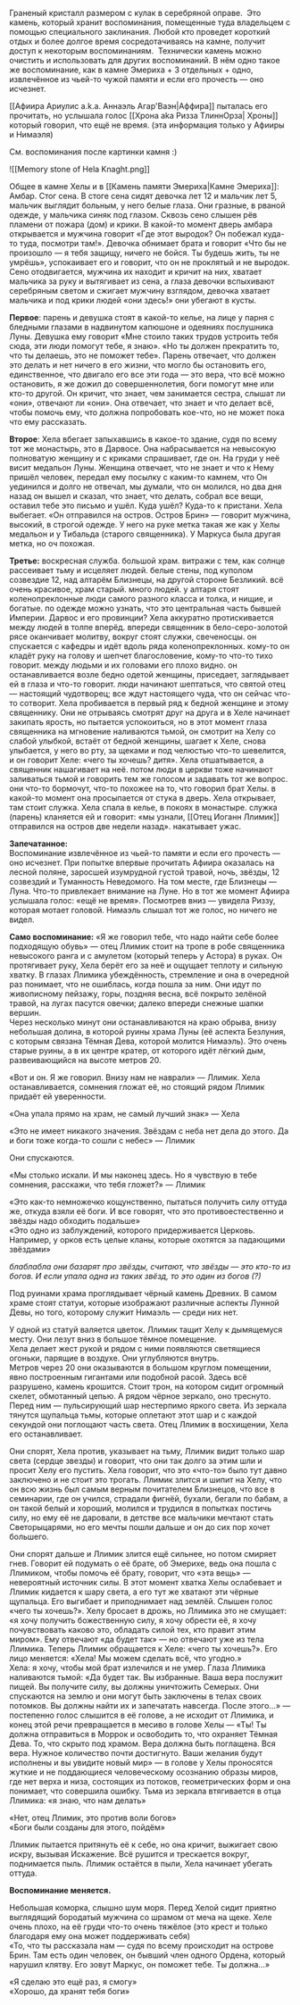 
Граненый кристалл размером с кулак в серебряной оправе. 
Это камень, который хранит воспоминания, помещенные туда владельцем с помощью специального заклинания. Любой кто проведет короткий отдых и более долгое время сосредотачиваясь на камне, получит доступ к некоторым воспоминаниям. 
Технически камень можно очистить и использовать для других воспоминаний.
В нём одно такое же воспоминание, как в камне Эмериха + 3 отдельных + одно, извлечённое из чьей-то чужой памяти и если его прочесть — оно исчезнет. 

[[Афиира Ариулис a.k.a. Аннаэль Агар'Ваэн|Аффира]] пыталась его прочитать, но услышала голос [[Хрона aka Ризза ТлиннОрза| Хроны]] который говорил, что ещё не время.  (эта информация только у Афииры и Нимаэля)

См. воспоминания после картинки камня :)

![[Memory stone of Hela Knaght.png]]

Общее в камне Хелы и в [[Камень памяти Эмериха|Камне Эмериха]]:  Амбар. Стог сена. В стоге сена сидят девочка лет 12 и мальчик лет 5, мальчик выглядит больным, у него белые глаза. Они гразные, в рваной одежде, у мальчика синяк под глазом. Сквозь сено слышен рёв пламени от пожара (дом) и крики. В какой-то момент дверь амбара открывается и мужчина говорит «Где этот выродок? Он побежал куда-то туда, посмотри там!». Девочка обнимает брата и говорит «Что бы не произошло — я тебя защищу, ничего не бойся. Ты будешь жить, ты не умрёшь», успокаивает его и говорит, что он не проклятый и не выродок. Сено отодвигается, мужчина их находит и кричит на них, хватает мальчика за руку и вытягивает из сена, а глаза девочки вспыхивают серебряным светом и сжигает мужчину взглядом, девочка хватает мальчика и под крики людей «они здесь!» они убегают в кусты.

**Первое**: парень и девушка стоят в какой-то келье, на лице у парня с бледными глазами в надвинутом капюшоне и одеяниях послушника Луны. Девушка ему говорит «Мне стоило таких трудов устроить тебя сюда, эти люди помогут тебе, я знаю». «Но ты должен прекратить то, что ты делаешь, это не поможет тебе». Парень отвечает, что должен это делать и нет ничего в его жизни, что могло бы остановить его, единственное, что двигало его все эти года — это вера, что всё можно остановить, я же дожил до совершеннолетия, боги помогут мне или кто-то другой. Он кричит, что знает, чем занимается сестра, слышат ли «они», отвечают ли «они». Она отвечает, что знает и что делает всё, чтобы помочь ему, что должна попробовать кое-что, но не может пока что ему рассказать.

**Второе**: Хела вбегает запыхавшись в какое-то здание, судя по всему тот же монастырь, это в Дарвосе. Она набрасывается на невысокую полноватую женщину и с криками спрашивает, где он. На груди у неё висит медальон Луны. Женщина отвечает, что не знает и что к Нему пришёл человек, передал ему посылку с каким-то камнем, что Он уединился и долго не отвечал, мы думали, что он молился, но два дня назад он вышел и сказал, что знает, что делать, собрал все вещи, оставил тебе это письмо и ушёл. Куда ушёл? Куда-то к пристани. Хела выбегает. «Он отправился на остров. Остров Брин» — говорит мужчина, высокий, в строгой одежде. У него на руке метка такая же как у Хелы медальон и у Тибальда (старого священника). У Маркуса была другая метка, но оч похожая.

**Третье:** воскресная служба. большой храм. витражи с тем, как солнце рассеивает тьму и исцеляет людей. белые стены, под куполом созвездие 12, над алтарём Близнецы, на другой стороне Безликий. всё очень красивое, храм старый. много людей. у алтаря стоят коленопреклонные люди самого разного класса и толка, и нищие, и богатые. по одежде можно узнать, что это центральная часть бывшей Империи. Дарвос и его провинции? Хела аккуратно протискивается между людей в толпе вперёд. впереди священник в бело-серо-золотой рясе оканчивает молитву, вокруг стоят служки, свеченосцы. он спускается с кафедры и идёт вдоль ряда коленопреклонных. кому-то он кладёт руку на голову и шепчет благословение, кому-то что-то тихо говорит. между людьми и их головами его плохо видно. он останавливается возле бедно одетой женщины, приседает, заглядывает ей в глаза и что-то говорит. люди начинают шептаться, что святой отец — настоящий чудотворец; все ждут настоящего чуда, что он сейчас что-то сотворит. Хела пробивается в первый ряд к бедной женщине и этому священнику. Они не отрываясь смотрят друг на друга и в Хеле начинает закипать ярость, но пытается успокоиться, но в этот момент глаза священника на мгновение наливаются тьмой, он смотрит на Хелу со слабой улыбкой, встаёт от бедной женщины, шагает к Хеле, снова улыбается, у него во рту, за щеками и под челюстью что-то шевелится, и он говорит Хеле: «чего ты хочешь? дитя». Хела отшатывается, а священник нашагивает на неё. потом люди в церкви тоже начинают заливаться тьмой и говорить тем же голосом и задавать тот же вопрос. они что-то бормочут, что-то похожее на то, что говорил брат Хелы. в какой-то момент она просыпается от стука в дверь. Хела открывает, там стоит служка. Хела спала в келье, в покоях в монастыре. служка (парень) кланяется ей и говорит: «мы узнали, [[Отец Иоганн Ллимик]] отправился на остров две недели назад». накатывает ужас.

**Запечатанное:**  
Воспоминание извлечённое из чьей-то памяти и если его прочесть — оно исчезнет. При попытке впервые прочитать Афиира оказалась на лесной поляне, заросшей изумрудной густой травой, ночь, звёзды, 12 созвездий и Туманность Неведомого. На том месте, где Близнецы — Луна. Что-то привлекает внимание на Луне. Но в тот же момент Афиира услышала голос: «ещё не время». Посмотрев вниз — увидела Риззу, которая мотает головой. Нимаэль слышал тот же голос, но ничего не видел.

**Само воспоминание:**
«Я же говорил тебе, что надо найти себе более подходящую обувь» — отец Ллимик стоит на тропе в робе священника невысокого ранга и с амулетом (который теперь у Астора) в руках. Он протягивает руку, Хела берёт его за неё и ощущает теплоту и сильную хватку. В глазах Ллимика убеждённость, стремление и она в очередной раз понимает, что не ошиблась, когда пошла за ним. Они идут по живописному пейзажу, горы, поздняя весна, всё покрыто зелёной травой, на лугах пасутся овечки; далеко впереди снежные шапки вершин.  
Через несколько минут они останавливаются на краю обрыва, внизу небольшая долина, в которой руины храма Луны (её аспекта Безлуния, с которым связана Тёмная Дева, которой молится Нимаэль). Это очень старые руины, а в их центре кратер, от которого идёт лёгкий дым, развеивающийся на высоте метров 20. 

«Вот и он. Я же говорил. Внизу нам не наврали» — Ллимик. Хела останавливается, сомнения гложат её, но стоящий рядом Ллимик придаёт ей уверенности. 

«Она упала прямо на храм, не самый лучший знак» — Хела

«Это не имеет никакого значения. Звёздам с неба нет дела до этого. Да и боги тоже когда-то сошли с небес» — Ллимик

Они спускаются. 

«Мы столько искали. И мы наконец здесь. Но я чувствую в тебе сомнения, расскажи, что тебя гложет?» — Ллимик

«Это как-то немножечко кощунственно, пытаться получить силу оттуда же, откуда взяли её боги. И все говорят, что это противоестественно и звёзды надо обходить подальше»  
«Это одно из заблуждений, которого придерживается Церковь. Например, у орков есть целые кланы, которые охотятся за падающими звёздами»

*блаблабла они базарят про звёзды, считают, что звёзды — это кто-то из богов. И если упала одна из _таких_ звёзд, то это один из богов (?)*

Под руинами храма проглядывает чёрный камень Древних. В самом храме стоят статуи, которые изображают различные аспекты Лунной Девы, но того, которому служит Нимаэль — среди них нет. 

У одной из статуй валяется цветок. Ллимик тащит Хелу к дымящемуся месту. Они лезут вниз в большое тёмное помещение.  
Хела делает жест рукой и рядом с ними появляются светящиеся огоньки, парящие в воздухе. Они углубляются внутрь.  
Метров через 20 они оказываются в большом круглом помещении, явно построенным гигантами или подобной расой. Здесь всё разрушено, камень крошится. Стоит трон, на котором сидит огромный скелет, обмотанный цепью. А рядом чёрное зеркало, оно треснуто. Перед ним — пульсирующий шар нестерпимо яркого света. Из зеркала тянутся щупальца тьмы, которые оплетают этот шар и с каждой секундой они поглощают часть света. Отец Ллимик в восхищении, Хела его останавливает. 

Они спорят, Хела против, указывает на тьму, Ллимик видит только шар света (сердце звезды) и говорит, что они так долго за этим шли и просит Хелу его пустить. Хела говорит, что это «что-то» было тут давно заключено и не стоит это трогать. Ллимик злится и шипит на Хелу, что он всю жизнь был самым верным почитателем Близнецов, что все в семинарии, где он учился, страдали фигнёй, бухали, бегали по бабам, а он такой белый и хороший, молился и трудился в попытках постичь силу, но ему её не даровали, в детстве все мальчики мечтают стать Светорыцарями, но его мечты пошли дальше и он до сих пор хочет большего. 

Они спорят дальше и Ллимик злится ещё сильнее, но потом смиряет гнев. Говорит ей подумать о её брате, об Эмерихе, ведь она пошла с Ллимиком, чтобы помочь её брату, говорит, что «эта вещь» — невероятный источник силы. В этот момент хватка Хелы ослабевает и Ллимик кидается к шару света, а его тут же хватают эти чёрные щупальца. Его выгибает и приподнимает над землёй. Слышен голос «чего ты хочешь?». Хелу бросает в дрожь, но Ллимика это не смущает: «я хочу получить божественную силу, я хочу обрести её, я хочу почувствовать каково это, обладать силой тех, кто правит этим миром». Ему отвечают «да будет так» — но отвечают уже из тела Ллимика. Теперь Ллимик обращается к Хеле: «чего ты хочешь?». Его лицо меняется: «Хела! Мы можем сделать всё, что угодно.»  
Хела: я хочу, чтобы мой брат излечился и не умер. Глаза Ллимика наливаются тьмой: «Да будет так. Вы избранные. Ваша вера послужит пищей. Вы получите силу, вы должны уничтожить Семерых. Они спускаются на землю и они могут быть заключены в телах своих потомков. Вы должны найти их и запечатать навсегда. После этого…» — постепенно голос слышится в её голове, а не исходит от Ллимика, и конец этой речи превращается в месиво в голове Хелы — «Ты! Ты должна отправиться в Моррок и освободить то, что охраняет Тёмная Дева. То, что скрыто под храмом. Вера должна быть поглащена. Вся вера. Нужное количество почти достигнуто. Ваши желания будут исполнены и вы увидите новый мир» — в голове у Хелы проносятся жуткие и не поддающиеся человеческому осознанию образы миров, где нет верха и низа, состоящих из потоков, геометрических форм и она понимает, что совершила ошибку. Тьма из зеркала втягивается в отца Ллимика: «я знаю, что нам делать»

«Нет, отец Ллимик, это против воли богов»  
«Боги были созданы для этого, пойдём» 

Ллимик пытается притянуть её к себе, но она кричит, выжигает свою искру, вызывая Искажение. Всё рушится и трескается вокруг, поднимается пыль. Ллимик остаётся в пыли, Хела начинает убегать оттуда.  
  
**Воспоминание меняется.**  

Небольшая коморка, слышно шум моря. Перед Хелой сидит приятно выглядящий бородатый мужчина со шрамом от меча на щеке. Хеле очень плохо, на её груди что-то очень тяжёлое (это крест и только благодаря ему она может поддерживать себя)  
«То, что ты рассказала нам — судя по всему происходит на острове Брин. Там есть один человек, он бывший член одного Ордена, который нарушил клятву. Его зовут Маркус, он поможет тебе. Ты должна…»

«Я сделаю это ещё раз, я смогу»  
«Хорошо, да хранят тебя боги»